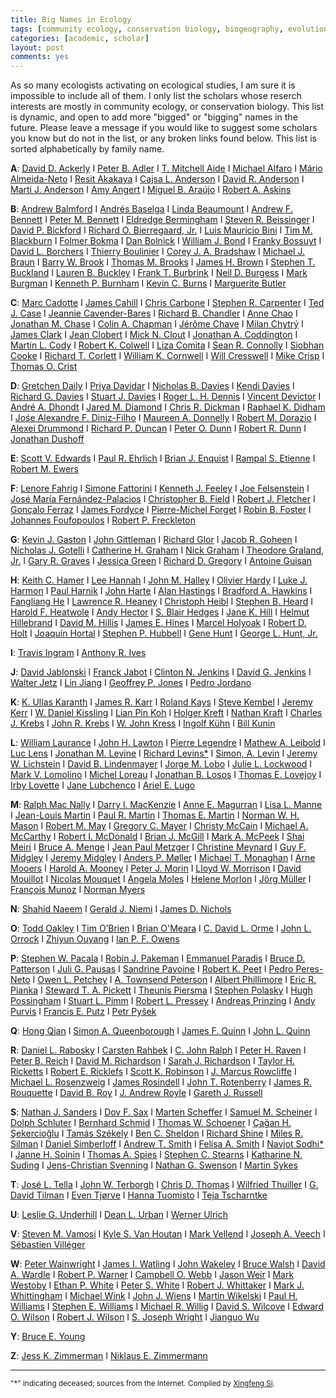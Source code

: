 ```yaml
---
title: Big Names in Ecology
tags: [community ecology, conservation biology, biogeography, evolution, ISI]
categories: [academic, scholar]
layout: post
comments: yes
---
```


As so many ecologists activating on ecological studies, I am sure it is impossible to include all of them. I only list the scholars whose reserch interests are mostly in community ecology, or conservation biology. This list is dynamic, and open to add more "bigged" or "bigging" names in the future. Please leave a message if you would like to suggest some scholars you know but do not in the list, or any broken links found below. This list is sorted alphabetically by family name.

**A**: [David D. Ackerly](http://ib.berkeley.edu/labs/ackerly/) I [Peter B. Adler](http://works.bepress.com/peter_adler/) I [T. Mitchell Aide](http://biology.uprrp.edu/people/view_employee.php?id=197) I [Michael Alfaro](http://pandorasboxfish.squarespace.com/) I [Mário Almeida-Neto](http://www.ecoevol.ufg.br/seminarios/p11.html) I [Resit Akakaya](http://life.bio.sunysb.edu/ee/akcakayalab/) I [Cajsa L. Anderson](http://cajsalisa.net/cajsalisa.index.html) I [David R. Anderson](http://warnercnr.colostate.edu/~anderson/) I [Marti J. Anderson](http://www.massey.ac.nz/massey/expertise/profile.cfm?stref=204040) I [Amy Angert](http://angert.botany.ubc.ca) I [Miguel B. Araújo](http://www.maraujolab.com/people/miguel-araujo/) I [Robert A. Askins](http://www.conncoll.edu/directories/faculty-profiles/robert-askins/)

**B**: [Andrew Balmford](http://www.zoo.cam.ac.uk/directory/andrew-balmford) I [Andrés Baselga](http://webspersoais.usc.es/persoais/andres.baselga/) I [Linda Beaumount](http://www.ljbeaumont.com/index.html) I [Andrew F. Bennett](http://www.deakin.edu.au/contact/staff-profile/?name=andrew.bennett) I [Peter M. Bennett](http://www.kent.ac.uk/sac/staff-profiles/profiles/conservation-biology/academic-staff/bennett-peter.html) I [Eldredge Bermingham](http://patagonia.byu.edu/Investigators/ProjectAdvisors/DrEldredgeBermingham.aspx) I [Steven R. Beissinger](http://ourenvironment.berkeley.edu/people_profiles/steven-r-beissinger/) I [David P. Bickford](http://www.dbs.nus.edu.sg/lab/evol-ecol/index.html) I [Richard O. Bierregaard, Jr.](http://www.ospreytrax.com) I [Luis Mauricio Bini](http://lattes.cnpq.br/0931860042124079) I [Tim M. Blackburn](http://www.zsl.org/users/tim-blackburn) I [Folmer Bokma](http://www.bokmalab.net/) I [Dan Bolnick](http://web.biosci.utexas.edu/bolnick%5Flab/home.html) I [William J. Bond](http://www.biologicalsciences.uct.ac.za/bio/staff/academic/bond) I [Franky Bossuyt](http://www.amphibia.be/Amphibia/Home.html) I [David L. Borchers](http://www.creem.st-and.ac.uk/dlb/dlb.html) I [Thierry Boulinier](http://www.cefe.cnrs.fr/ecologie-spatiale-des-populations/thierry-boulinier) I [Corey J. A. Bradshaw](http://www.conservationbytes.com) I [Michael J. Braun](http://biology.umd.edu/faculty/michaelbraun) I [Barry W. Brook](http://www.adelaide.edu.au/directory/barry.brook) I [Thomas M. Brooks](http://scholar.google.com/citations?user=xwlBqaMAAAAJ&hl=en) I [James H. Brown](http://biology.unm.edu/jhbrown/index.shtml) I [Stephen T. Buckland](http://www-maths.mcs.st-andrews.ac.uk/homepages/steve.html) I [Lauren B. Buckley](http://labs.bio.unc.edu/Buckley/people.htm) I [Frank T. Burbrink](http://csivc.csi.cuny.edu/Frank.Burbrink/files/) I [Neil D. Burgess](http://www.zoo.cam.ac.uk/departments/conservation-science/nburgess.html) I [Mark Burgman](http://www.botany.unimelb.edu.au/envisci/about/staff/burgman.html) I [Kenneth P. Burnham](http://warnercnr.colostate.edu/~kenb/) I [Kevin C. Burns](http://www.victoria.ac.nz/sbs/about/staff/kevin-burns) I [Marguerite Butler](http://www2.hawaii.edu/%7Embutler/)

**C**: [Marc Cadotte](http://www.utsc.utoronto.ca/%7Emcadotte/index.html) I [James Cahill](http://www.biology.ualberta.ca/faculty/james_cahill/) I [Chris Carbone](http://www.zsl.org/users/chris-carbone) I [Stephen R. Carpenter](http://limnology.wisc.edu/personnel/carpenter/) I [Ted J. Case](http://biology.ucsd.edu/news/article_022802.html) I [Jeannie Cavender-Bares](http://www.cbs.umn.edu/cavender/index.shtml) I [Richard B. Chandler](http://chandlerlab.wordpress.com) I [Anne Chao](http://chao.stat.nthu.edu.tw) I [Jonathan M. Chase](http://sites.google.com/site/betadiversity/home) I [Colin A. Chapman](http://chapmanresearch.mcgill.ca) I [Jérôme Chave](http://www.edb.ups-tlse.fr/equipe1/chave.htm) I [Milan Chytrý](http://www.sci.muni.cz/botany/chytry/index.htm) I [James Clark](http://fds.duke.edu/db/aas/Biology/jimclark) I [Jean Clobert](http://www.ecoex-moulis.cnrs.fr/spip.php?article26) I [Mick N. Clout](http://web.env.auckland.ac.nz/people_profiles/clout_m/) I [Jonathan A. Coddington](http://www.mnh.si.edu/rc/ads.htm) I [Martin L. Cody](https://www.eeb.ucla.edu/indivfaculty.php?FacultyKey=1530) I [Robert K. Colwell](http://viceroy.eeb.uconn.edu/Colwell/) I [Liza Comita](http://lizacomita.weebly.com/) I [Sean R. Connolly](https://research.jcu.edu.au/portfolio/sean.connolly/) I [Siobhan Cooke](http://duke.academia.edu/SiobhanCooke/) I [Richard T. Corlett](http://sourcedb.cas.cn/sourcedb_xtbg_cas/yw/rc/fas/201208/t20120814_3626801.html) I [William K. Cornwell](http://www.phylodiversity.net/wcornwell/) I [Will Cresswell](http://bio.st-andrews.ac.uk/contact/staffProfile.aspx?sunID=wrlc) I [Mike Crisp](http://online.anu.edu.au/BoZo/Crisp/) I [Thomas O. Crist](http://www.users.muohio.edu/cristto/)

**D**: [Gretchen Daily](https://woods.stanford.edu/about/woods-faculty/gretchen-daily) I [Priya Davidar](http://www.pondiuni.edu.in/profile/dr-praviar-davidar) I [Nicholas B. Davies](http://www.zoo.cam.ac.uk/directory/nick-davies) I [Kendi Davies](http://www.colorado.edu/eeb/EEBprojects/DaviesLab/) I 
[Richard G. Davies](http://www.uea.ac.uk/biological-sciences/people/profile/richard-g-davies) I [Stuart J. Davies](http://www.stri.si.edu/english/scientific_staff/staff_scientist/scientist.php?id=50) I [Roger L. H. Dennis](http://www.staffs.ac.uk/schools/sciences/geography/links/IESR/staff_honfellows_rd.shtml) I [Vincent Devictor](http://vincent.devictor.free.fr/) I [André A. Dhondt](http://www.birds.cornell.edu/conservation/staff/dhondt/) I [Jared M. Diamond](http://www.jareddiamond.org) I [Chris R. Dickman](http://sydney.edu.au/science/people/chris.dickman.php) I [Raphael K. Didham](http://www.biol.canterbury.ac.nz/people/didham.shtml) I [Jośe Alexandre F. Diniz-Filho](http://buscatextual.cnpq.br/buscatextual/visualizacv.do?id=E877865) I [Maureen A. Donnelly](http://biology.fiu.edu/people/faculty/maureen-donnelly/) I [Robert M. Dorazio](http://ifasstat.ifas.ufl.edu/DorazioWebSite/) I [Alexei Drummond](http://www.cs.auckland.ac.nz/our_staff/profile.php?id=adru001) I [Richard P. Duncan](http://bioprotection.org.nz/users/richard-duncan) I [Peter O. Dunn](http://www4.uwm.edu/letsci/biologicalsciences/facultystaff/dunn/) I [Robert R. Dunn](http://robdunnlab.com) I [Jonathan Dushoff](http://www.biology.mcmaster.ca/dushoff/)

**E**: [Scott V. Edwards](http://www.oeb.harvard.edu/faculty/faculty_oeb/edwards-oeb.html) I [Paul R. Ehrlich](http://en.wikipedia.org/wiki/Paul_R._Ehrlich) I [Brian J. Enquist](http://eeb37.biosci.arizona.edu/%7Ebrian/Department_of_Ecology_and_Evolutionary_Biology/Enquist_Lab.html) I [Rampal S. Etienne](http://www.rug.nl/staff/r.s.etienne/) I [Robert M. Ewers](http://www3.imperial.ac.uk/people/r.ewers)

**F**: [Lenore Fahrig](http://www.glel.carleton.ca/PEOPLE/profiles/lenoreFahrig/lenoreFahrig.php) I [Simone Fattorini](https://sites.google.com/site/fattorinitenebrionidae/home) I [Kenneth J. Feeley](http://www2.fiu.edu/~kfeeley/) I [Joe Felsenstein](http://evolution.genetics.washington.edu/phylip/felsenstein.html) I [José María Fernández-Palacios](http://jmferpal.webs.ull.es/) I [Christopher B. Field](http://dge.stanford.edu/people/cfield) I [Robert J. Fletcher](http://plaza.ufl.edu/robert.fletcher/fletcher.html) I [Gonçalo Ferraz](http://www.ferrazlab.com) I [James Fordyce](http://eeb.bio.utk.edu/peopletwo/james-fordyce/) I [Pierre-Michel Forget](http://mnhn.academia.edu/PierreMichelForget) I [Robin B. Foster](http://fieldmuseum.org/users/robin-b-foster) I [Johannes Foufopoulos](http://sitemaker.umich.edu/jfoufop/people) I [Robert P. Freckleton](http://www.sheffield.ac.uk/aps/staff-and-students/acadstaff/freckleton)

**G**: [Kevin J. Gaston](http://biome.group.shef.ac.uk/members/head-of-group-professor-kevin-gaston/) I [John Gittleman](http://www.ecology.uga.edu/facultyMember.php?Gittleman-25/) I [Richard Glor](http://www.rochester.edu/college/bio/professors/glor) I [Jacob R. Goheen](http://www.zoology.ubc.ca/%7Egoheen/) I [Nicholas J. Gotelli](http://www.uvm.edu/~ngotelli/homepage.html) I [Catherine H. Graham](http://catherinegraham.weebly.com) I  [Nick Graham](https://research.jcu.edu.au/portfolio/nick.graham/) I [Theodore Graland, Jr.](http://www.biology.ucr.edu/people/faculty/Garland/Garland2.html) I [Gary R. Graves](http://vertebrates.si.edu/birds/birds_staff_pages/GaryGraves_staffpage.cfm) I [Jessica Green](http://biology.uoregon.edu/people/green/index.html) I [Richard D. Gregory](http://www.rspb.org.uk/ourwork/science/team.aspx) I [Antoine Guisan](http://www.unil.ch/ecospat/page47388.html)

**H**: [Keith C. Hamer](http://www.fbs.leeds.ac.uk/staff/profile.php?tag=Hamer_K) I [Lee Hannah](http://www.bren.ucsb.edu/people/Faculty/lee_hannah.htm) I  [John M. Halley](http://www.jmax.gr) I [Olivier Hardy](http://ebe.ulb.ac.be/ebe/Hardy.html) I [Luke J. Harmon](http://www.uidaho.edu/sci/biology/faculty/lukeharmon) I [Paul Harnik](https://pangea.stanford.edu/researchgroups/paleobiology/) I [John Harte](http://ourenvironment.berkeley.edu/people_profiles/john-harte/) I [Alan Hastings](http://two.ucdavis.edu/~me/) I [Bradford A. Hawkins](http://www.faculty.uci.edu/profile.cfm?faculty_id=4562) I [Fangliang He](http://www.ualberta.ca/%7Efhe/) I [Lawrence R. Heaney](http://fieldmuseum.org/users/lawrence-heaney) I [Christoph Heibl](http://www.christophheibl.de/ch-home.html) I [Stephen B. Heard](http://www2.unb.ca/biology/Faculty/Heard.html) I [Harold F. Heatwole](http://www4.ncsu.edu/unity/users/h/halfh/www/index.html) I [Andy Hector](http://www.ieu.uzh.ch/staff/professors/ahector.html) I [S. Blair Hedges](http://www.hedgeslab.org) I [Jane K. Hill](http://www.york.ac.uk/biology/research/ecology-evolution/kane-k-hill/#profile) I [Helmut Hillebrand](http://www.icbm.de/planktologie/mitarbeiter/helmut-hillebrand/) I [David M. Hillis](http://www.zo.utexas.edu/faculty/antisense/) I [James E. Hines](http://www.pwrc.usgs.gov/staff/profiles/documents/hines.htm) I [Marcel Holyoak](http://www.des.ucdavis.edu/faculty/holyoak/) I [Robert D. Holt](http://people.biology.ufl.edu/rdholt/) I [Joaquín Hortal](http://jhortal.com) I [Stephen P. Hubbell](http://shubbell.eeb.ucla.edu/people.php) I [Gene Hunt](http://paleobiology.si.edu/staff/individuals/hunt.cfm) I [George L. Hunt, Jr.](http://fish.washington.edu/people/hunt/)

**I**: [Travis Ingram](http://www.people.fas.harvard.edu/%7Eingram/web/Links.html) I [Anthony R. Ives](http://www.zoology.wisc.edu/faculty/ive/ive.html)

**J**: [David Jablonski](http://climate.uchicago.edu/directory/david-jablonski) I [Franck Jabot](https://sites.google.com/site/franckjabot/home) I [Clinton N. Jenkins](http://clintonjenkins.org) I [David G. Jenkins](http://jenkins.cos.ucf.edu) I [Walter Jetz](http://www.yale.edu/jetz/) I [Lin Jiang](http://www.biology.gatech.edu/people/lin-jiang) I [Geoffrey P. Jones](http://research.jcu.edu.au/portfolio/geoffrey.jones) I [Pedro Jordano](http://ebd10.ebd.csic.es/ebd10/Pedro.html)

**K**: [K. Ullas Karanth](http://en.wikipedia.org/wiki/K._Ullas_Karanth) I [James R. Karr](http://fish.washington.edu/people/karr/) I [Roland Kays](http://naturalsciences.org/nature-research-center/directors/roland-kays) I [Steve Kembel](http://www.phylodiversity.net/skembel/) I [Jeremy Kerr](http://www.macroecology.ca) I [W. Daniel Kissling](http://www.danielkissling.de) I [Lian Pin Koh](http://www.lianpinkoh.com) I [Holger Kreft](http://www.uni-goettingen.de/en/218853.html) I [Nathan Kraft](http://www.zoology.ubc.ca/%7Enkraft/) I [Charles J. Krebs](http://www.zoology.ubc.ca/~krebs/index.html) I [John R. Krebs](http://www.zoo.ox.ac.uk/people/view/krebs%20of%20wytham_jr.htm) I [W. John Kress](http://botany.si.edu/staff/staffPage.cfm?ThisName=2&homepage=no) I [Ingolf Kühn](http://www.ufz.de/index.php?en=38592) I [Bill Kunin](http://www.fbs.leeds.ac.uk/staff/profile.php?tag=Kunin)

**L**: [William Laurance](http://en.wikipedia.org/wiki/William_F._Laurance) I [John H. Lawton](http://en.wikipedia.org/wiki/John_Lawton_(biologist)) I [Pierre Legendre](http://www.bio.umontreal.ca/legendre/indexEn.html) I [Mathew A. Leibold](http://www.biosci.utexas.edu/directory/details.aspx?id=2009) I [Luc Lens](http://www.ecology.ugent.be/terec/research.php?page=aee) I [Jonathan M. Levine](http://www.usys.ethz.ch/people/professors/fullprofessors/jlevine) I [Richard Levins\*](http://www.hsph.harvard.edu/richard-levins/) I [Simon, A. Levin](http://www.princeton.edu/~slevin/) I [Jeremy W. Lichstein](http://www.biology.ufl.edu/people/faculty/jlichstein.aspx) I [David B. Lindenmayer](https://researchers.anu.edu.au/researchers/lindenmayer-db) I [Jorge M. Lobo](http://www.biogeografia.org) I [Julie L. Lockwood](http://www.rci.rutgers.edu/~jlockwoo/) I [Mark V. Lomolino](http://www.esf.edu/faculty/lomolino/) I [Michel Loreau](http://www.ecoex-moulis.cnrs.fr/spip.php?article47&lang=en) I [Jonathan B. Losos](http://www.oeb.harvard.edu/faculty/losos/) I [Thomas E. Lovejoy](http://esp.gmu.edu/thomas-lovejoy/) I [Irby Lovette](http://www.birds.cornell.edu/evb/Irby.htm) I [Jane Lubchenco](http://mytilus.science.oregonstate.edu/lubchenco/) I [Ariel E. Lugo](http://www.fs.fed.us/research/people/profile.php?alias=alugo)

**M**: [Ralph Mac Nally](http://www.monash.edu.au/research/people/profiles/profile.html?sid=301&pid=2641) I [Darry l. MacKenzie](http://www.proteus.co.nz/about.php) I [Anne E. Magurran](http://www.st-andrews.ac.uk/profile/aem1) I [Lisa L. Manne](http://www.utsc.utoronto.ca/~manne/) I [Jean-Louis Martin](http://www.cefe.cnrs.fr/en/dynamique-des-paysages-et-de-la-biodiversite/jean-louis-martin) I [Paul R. Martin](http://post.queensu.ca/~pm45/) I [Thomas E. Martin](http://www.umt.edu/mcwru/personnel/martin/) I [Norman W. H. Mason](http://www.landcareresearch.co.nz/about/people/staff-details?id=bWFzb25u) I [Robert M. May](http://www.zoo.ox.ac.uk/people/view/may_r.htm) I [Gregory C. Mayer](http://homepages.uwp.edu/mayerg/) I [Christy McCain](http://spot.colorado.edu/~mccainc/) I [Michael A. McCarthy](http://www.botany.unimelb.edu.au/botany/aboutus/staff/mccarthy.html) I [Robert I. McDonald](http://www.nature.org/science-in-action/our-scientists/rob-mcdonald-vanguard-scientist-nature-conservancy.xml) I [Brian J. McGill](http://www.brianmcgill.org) I [Mark A. McPeek](http://www.enallagma.com/index.php) I [Shai Meiri](http://shaimeirilab.weebly.com) I [Bruce A. Menge](http://mytilus.science.oregonstate.edu/BAM.html) I [Jean Paul Metzger](http://www.iea.usp.br/en/persons/researchers/jean-paul-walter-metzger) I [Christine Meynard](http://www.ensam.inra.fr/cbgp/?q=en/users/MEYNARD-Christine) I [Guy F. Midgley](https://www.researchgate.net/profile/Guy_Midgley) I [Jeremy Midgley](http://www.biologicalsciences.uct.ac.za/staff_page.php?staff_id=361) I [Anders P. Møller](http://www.ese.u-psud.fr/article226.html?lang=en) I [Michael T. Monaghan](http://unio.igb-berlin.de/abt2/mitarbeiter/monaghan/) I [Arne Mooers](http://www.sfu.ca/%7Eamooers/index.html) I [Harold A. Mooney](http://fsi.stanford.edu/people/harold_a_mooney) I [Peter J. Morin](http://www.rci.rutgers.edu/~pjmorin/) I [Lloyd W. Morrison](http://lloydm.com) I [David Mouillot](http://www.ecosym.univ-montp2.fr/index.php?option=com_content&task=view&id=22&Itemid=15) I [Nicolas Mouquet](http://www.eec.univ-montp2.fr/people/nicolas-mouquet/) I [Angela Moles](http://www.vuw.ac.nz/staff/angela_moles/) I [Helene Morlon](http://www.cmap.polytechnique.fr/%7Emorlon/) I [Jörg Müller](http://www.toek.wzw.tum.de/index.php?id=75) I [François Munoz](http://umramap.cirad.fr/amap3/cm/index.php?page=francois-munoz) I [Norman Myers](http://www.biodiversity.ox.ac.uk/people/professor-norman-myers/)

**N**: [Shahid Naeem](http://www.columbia.edu/~sn2121/) I [Gerald J. Niemi](http://www.nrri.umn.edu/staff/gniemi.asp) I  [James D. Nichols](https://www.pwrc.usgs.gov/staff/profiles/documents/nichols.htm)

**O**: [Todd Oakley](http://www.lifesci.ucsb.edu/eemb/labs/oakley/index.html) I [Tim O’Brien](https://www.researchgate.net/profile/Timothy_OBrien3/) I [Brian O'Meara](http://www.brianomeara.info/) I [C. David L. Orme](http://www3.imperial.ac.uk/people/d.orme) I [John L. Orrock](https://orrocklab.zoology.wisc.edu/index.html) I [Zhiyun Ouyang](http://www.rcees.cas.cn/yjsjy/bssdsjj/201007/t20100713_2902287.html) I [Ian P. F. Owens](http://www3.imperial.ac.uk/people/i.owens)

**P**: [Stephen W. Pacala](https://www.princeton.edu/eeb/people/display_person.xml?netid=pacala) I [Robin J. Pakeman](http://www.hutton.ac.uk/staff/robin-pakeman) I [Emmanuel Paradis](http://ape-package.ird.fr/ep/index.html) I [Bruce D. Patterson](https://sites.google.com/a/fieldmuseum.org/bruce-pattersons-lab/) I [Juli G. Pausas](http://www.uv.es/jgpausas/index.htm) I [Sandrine Pavoine](https://www.researchgate.net/profile/Sandrine_Pavoine) I [Robert K. Peet](http://bio.unc.edu/people/faculty/peet/) I [Pedro Peres-Neto](http://www.er.uqam.ca/nobel/r3424621/labo/en/site/Home.html) I [Owen L. Petchey](http://www.ieu.uzh.ch/staff/professors/petchey.html) I [A. Townsend Peterson](http://biodiversity.ku.edu/townsend-peterson) I [Albert Phillimore](http://phillimore.bio.ed.ac.uk/home) I [Eric R. Pianka](http://uts.cc.utexas.edu/~varanus/eric.html) I [Steward T. A. Pickett](http://www.caryinstitute.org/science-program/our-scientists/dr-steward-ta-pickett) I [Theunis Piersma](http://www.rug.nl/staff/t.piersma/cv) I [Stephen Polasky](http://faculty.apec.umn.edu/spolasky/) I [Hugh Possingham](http://www.possinghamlab.org) I [Stuart L. Pimm](http://fds.duke.edu/db/Nicholas/esp/faculty/spimm) I [Robert L. Pressey](http://www.coralcoe.org.au/researchers/bob-pressey) I [Andreas Prinzing](http://ecobio.univ-rennes1.fr/Fiches_perso/Fiche.asp?pseudo=APrinzing) I [Andy Purvis](http://www.imperial.ac.uk/AP/faces/pages/read/Home.jsp?person=a.purvis) I [Francis E. Putz](http://www.biology.ufl.edu/people/faculty/fep.aspx) I [Petr Pyšek](http://www.ibot.cas.cz/personal/pysek/index.htm)

**Q**: [Hong Qian](http://hqian.weebly.com) I [Simon A. Queenborough](http://www.simonqueenborough.com/index.html) I [James F. Quinn](http://ice.ucdavis.edu/people/jfquinn) I [John L. Quinn](http://research.ucc.ie/profiles/D026/jquinn/Home)

**R**: [Daniel L. Rabosky](http://cteg.berkeley.edu/%7Erabosky/Home.html) I [Carsten Rahbek](http://macroecology.ku.dk/) I [C. John Ralph](http://www.fs.fed.us/psw/programs/wildlife/staff/cralph/) I [Peter H. Raven](http://www.missouribotanicalgarden.org/plant-science/plant-science/research-staff/article/379/raven-peter-h.aspx) I [Peter B. Reich](http://www.forestry.umn.edu/People/Reich/) I [David M. Richardson](http://academic.sun.ac.za/cib/team/staff/dmrichardson/) I [Sarah J. Richardson](http://www.landcareresearch.co.nz/about/people/staff-details?id=cmljaGFyZHNvbnM=) I [Taylor H. Ricketts](http://www.uvm.edu/rsenr/taylorricketts/?Page=people.html) I  [Robert E. Ricklefs](http://www.umsl.edu/~ricklefsr/) I [Scott K. Robinson](http://www.flmnh.ufl.edu/about-us/people/spotlight/robinson/) I [J. Marcus Rowcliffe](http://www.zsl.org/users/marcus-rowcliffe) I [Michael L. Rosenzweig](http://eebweb.arizona.edu/faculty/mlro/) I [James Rosindell](http://www3.imperial.ac.uk/people/j.rosindell‎) I [John T. Rotenberry](http://www.biology.ucr.edu/people/faculty/Rotenberry.html) I [James R. Rouquette](http://oldweb.northampton.ac.uk/aps/env/lbrg/members/rouquette.html) I [David B. Roy](http://www.ceh.ac.uk/staffwebpages/drdavidroy.html) I [J. Andrew Royle](http://www.pwrc.usgs.gov/staff/profiles/documents/royle.htm) I [Gareth J. Russell](http://biology.njit.edu/people/russell.php)

**S**: [Nathan J. Sanders](http://web.utk.edu/~nsanders/) I [Dov F. Sax](http://www.brown.edu/Research/Sax_Research_Lab/index.html) I [Marten Scheffer](http://www.sparcs-center.org/about-us/staff-contacts/marten-scheffer.html) I [Samuel M. Scheiner](http://www.nsf.gov/mobile/staff/staff_bio.jsp?lan=sscheine&org=DEB&from_org) I [Dolph Schluter](https://www.zoology.ubc.ca/~schluter/wordpress/) I [Bernhard Schmid](http://www.ieu.uzh.ch/staff/professors/bschmid.html) I [Thomas W. Schoener](http://biosci3.ucdavis.edu/FacultyAndResearch/FacultyProfile.aspx?FacultyID=244) I [Çağan H. Şekercioğlu](www.sekercioglu.org) I [Tamás Székely](http://www.bath.ac.uk/bio-sci/biodiversity-lab/?page_id=37) I [Ben C. Sheldon](http://scholar.google.com/citations?sortby=pubdate&hl=en&user=pTdxVdIAAAAJ&view_op=list_works) I [Richard Shine](http://sydney.edu.au/science/biology/shine/) I [Miles R. Silman](http://college.wfu.edu/biology/people/faculty/silman/) I [Daniel Simberloff](http://eeb.bio.utk.edu/peopletwo/daniel-simberloff/) I [Andrew T. Smith](https://sols.asu.edu/people/andrew-t-smith) I [Felisa A. Smith](http://biology.unm.edu/fasmith/research.html) I [Navjot Sodhi\*](http://www.dbs.nus.edu.sg/lab/cons-lab/navjot_sodhi.html) I [Janne H. Soinin](http://blogs.helsinki.fi/jhsoinin/) I [Thomas A. Spies](http://fes.forestry.oregonstate.edu/faculty/spies-tom) I [Stephen C. Stearns](http://stearnslab.yale.edu) I  [Katharine N. Suding](http://www.colorado.edu/sudinglab/katharine-suding) I [Jens-Christian Svenning](http://pure.au.dk/portal/en/svenning@biology.au.dk) I [Nathan G. Swenson](http://www.msu.edu/%7Eswensonn/Site_5/Home.html)  I [Martin Sykes](http://www.nateko.lu.se/embers/sykesres.htm)

**T**: [José L. Tella](https://www.researchgate.net/profile/Jose_Tella/) I [John W. Terborgh](http://fds.duke.edu/db/Nicholas/esp/faculty/manu) I [Chris D. Thomas](http://www.york.ac.uk/biology/research/ecology-evolution/chris-d-thomas/) I [Wilfried Thuiller](http://www.will.chez-alice.fr/) I [G. David Tilman](https://www.cbs.umn.edu/explore/departments/eeb/faculty-research/directory/g-david-tilman) I [Even Tjørve](http://ansatt.hil.no/event/?page_id=19) I [Hanna Tuomisto](http://oxford.academia.edu/HannaTuomisto) I [Teja Tscharntke](http://www.uni-goettingen.de/en/92552.html)

**U**: [Leslie G. Underhill](http://www.adu.org.za/staff_page.php?staff_id=1) I [Dean L. Urban](http://fds.duke.edu/db/Nicholas/esp/faculty/deanu) I [Werner Ulrich](http://www.keib.umk.pl/werner-ulrich/?lang=en)

**V**: [Steven M. Vamosi](http://www.ucalgary.ca/%7Esmvamosi/publications.htm) I [Kyle S. Van Houtan](http://www.duke.edu/~ksv2) I [Mark Vellend](http://www3.botany.ubc.ca/vellend/index.htm) I [Joseph A. Veech](http://www.bio.txstate.edu/contacts/faculty/joseph-veech.html) I [Sébastien Villéger](http://villeger.sebastien.free.fr)

**W**: [Peter Wainwright](http://fishlab.ucdavis.edu/) I [James I. Watling](http://plaza.ufl.edu/watlingj/James_I_Watling.html) I [John Wakeley](http://www.oeb.harvard.edu/faculty/wakeley/John/wakeley.htm) I [Bruce Walsh](http://nitro.biosci.arizona.edu/) I [David A. Wardle](http://www.slu.se/david-wardle) I [Robert P. Warner](https://www.eemb.ucsb.edu/people/faculty/warner) I [Campbell O. Webb](http://camwebb.info) I [Jason Weir](http://www.utsc.utoronto.ca/%7Ejweir/research.html) I [Mark Westoby](http://bio.mq.edu.au/research/groups/ecology//westoby/mark.htm) I [Ethan P. White](http://www.biology.usu.edu/htm/our-people/faculty/memberID=3111) I [Peter S. White](http://bio.unc.edu/people/faculty/white/) I [Robert J. Whittaker](http://www.geog.ox.ac.uk/staff/rwhittaker.html) I [Mark J. Whittingham](http://www.ncl.ac.uk/biology/staff/profile/mark.whittingham) I [Michael Wink](http://www.uni-heidelberg.de/institute/fak14/ipmb/phazb/akwink.html) I [John J. Wiens](http://www.wienslab.com/Home.html) I [Martin Wikelski](http://www.orn.mpg.de/672008/employee_page?c=2168&employee_id=26213) I [Paul H. Williams](http://www.nhm.ac.uk/research-curation/research/projects/bombus/) I [Stephen E. Williams](http://iucn-ccsg.org/people/stephen-e-williams) I [Michael R. Willig](http://hydrodictyon.eeb.uconn.edu/people/willig/index.htm) I [David S. Wilcove](https://www.princeton.edu/step/people/faculty/david-wilcove/) I [Edward O. Wilson](http://en.wikipedia.org/wiki/E_O_Wilson) I [Robert J. Wilson](http://biosciences.exeter.ac.uk/staff/index.php?web_id=robert_wilson) I [S. Joseph Wright](http://www.stri.si.edu/english/scientific_staff/staff_scientist/scientist.php?id=38) I [Jianguo Wu](http://leml.asu.edu/jingle/)

**Y**: [Bruce E. Young](http://iucn-ccsg.org/people/bruce-e-young)

**Z**: [Jess K. Zimmerman](http://www.ites.upr.edu/index.php?page=jess-zimmerman) I [Niklaus E. Zimmermann](http://www.wsl.ch/staff/niklaus.zimmermann/)

---

<small>"\*" indicating deceased; sources from the Internet. Compiled by [Xingfeng Si](http://sixf.org).</small>
